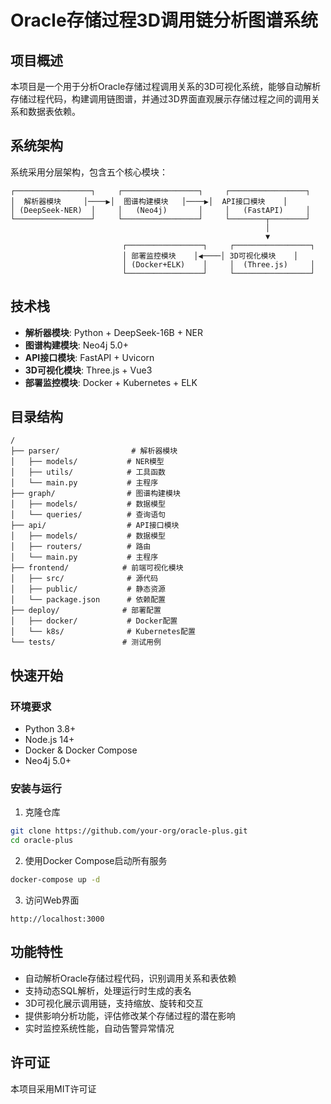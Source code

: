 # Oracle存储过程3D调用链分析图谱系统

## 项目概述

本项目是一个用于分析Oracle存储过程调用关系的3D可视化系统，能够自动解析存储过程代码，构建调用链图谱，并通过3D界面直观展示存储过程之间的调用关系和数据表依赖。

## 系统架构

系统采用分层架构，包含五个核心模块：

```
┌─────────────────┐     ┌─────────────────┐     ┌─────────────────┐
│  解析器模块     │────▶│  图谱构建模块   │────▶│  API接口模块    │
│ (DeepSeek-NER)  │     │   (Neo4j)       │     │   (FastAPI)     │
└─────────────────┘     └─────────────────┘     └────────┬────────┘
                                                         │
                                                         ▼
                         ┌─────────────────┐     ┌─────────────────┐
                         │ 部署监控模块    │◀────│ 3D可视化模块    │
                         │ (Docker+ELK)    │     │  (Three.js)     │
                         └─────────────────┘     └─────────────────┘
```

## 技术栈

- **解析器模块**: Python + DeepSeek-16B + NER
- **图谱构建模块**: Neo4j 5.0+
- **API接口模块**: FastAPI + Uvicorn
- **3D可视化模块**: Three.js + Vue3
- **部署监控模块**: Docker + Kubernetes + ELK

## 目录结构

```
/
├── parser/                # 解析器模块
│   ├── models/           # NER模型
│   ├── utils/            # 工具函数
│   └── main.py           # 主程序
├── graph/                # 图谱构建模块
│   ├── models/           # 数据模型
│   └── queries/          # 查询语句
├── api/                  # API接口模块
│   ├── models/           # 数据模型
│   ├── routers/          # 路由
│   └── main.py           # 主程序
├── frontend/            # 前端可视化模块
│   ├── src/              # 源代码
│   ├── public/           # 静态资源
│   └── package.json      # 依赖配置
├── deploy/              # 部署配置
│   ├── docker/           # Docker配置
│   └── k8s/              # Kubernetes配置
└── tests/               # 测试用例
```

## 快速开始

### 环境要求

- Python 3.8+
- Node.js 14+
- Docker & Docker Compose
- Neo4j 5.0+

### 安装与运行

1. 克隆仓库
```bash
git clone https://github.com/your-org/oracle-plus.git
cd oracle-plus
```

2. 使用Docker Compose启动所有服务
```bash
docker-compose up -d
```

3. 访问Web界面
```
http://localhost:3000
```

## 功能特性

- 自动解析Oracle存储过程代码，识别调用关系和表依赖
- 支持动态SQL解析，处理运行时生成的表名
- 3D可视化展示调用链，支持缩放、旋转和交互
- 提供影响分析功能，评估修改某个存储过程的潜在影响
- 实时监控系统性能，自动告警异常情况

## 许可证

本项目采用MIT许可证